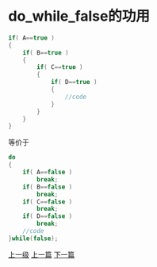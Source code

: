 # do_while_false的功用

```cpp
if( A==true )  
{  
    if( B==true )  
    {  
        if( C==true )  
        {  
            if( D==true )  
            {  
                //code
            }  
        }  
    }  
}  
```
等价于
```cpp
do  
{  
    if( A==false )  
        break;  
    if( B==false )  
        break;  
    if( C==false )  
        break;  
    if( D==false )  
        break;  
    //code
}while(false);
```

















[上一级](base.md)
[上一篇](develop_care_detail.md)
[下一篇](regex.md)
